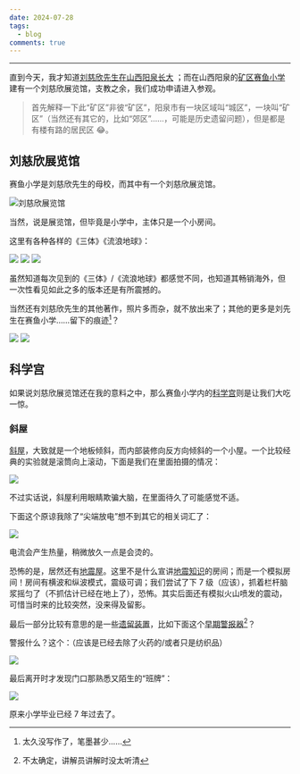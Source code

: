 ```yaml
---
date: 2024-07-28
tags:
  - blog
comments: true
---
```

***

直到今天，我才知道[刘慈欣先生在山西阳泉长大](https://baike.baidu.com/item/%E5%88%98%E6%85%88%E6%AC%A3/142084#reference-37:~:text=%E5%90%8D%E8%AA%89%E9%99%A2%E9%95%BF%20%5B64%5D%E3%80%82-,%E5%88%98%E6%85%88%E6%AC%A3%E5%9C%A8%E5%B1%B1%E8%A5%BF%E9%98%B3%E6%B3%89%E9%95%BF%E5%A4%A7,-%5B37%5D%E3%80%821981%E5%B9%B4) ；而在山西阳泉的[矿区赛鱼小学](attachments/lcx0.jpg) 建有一个刘慈欣展览馆，支教之余，我们成功申请进入参观。

<!-- more -->

> 首先解释一下此“矿区”非彼“矿区”，阳泉市有一块区域叫“城区”，一块叫“矿区”（当然还有其它的，比如“郊区”……，可能是历史遗留问题），但是都是有楼有路的居民区 😂。

## 刘慈欣展览馆

赛鱼小学是刘慈欣先生的母校，而其中有一个刘慈欣展览馆。

![刘慈欣展览馆](attachments/lcx5.jpg)

当然，说是展览馆，但毕竟是小学中，主体只是一个小房间。

这里有各种各样的《三体》《流浪地球》：

![](attachments/lcx3.jpg)
![](attachments/lcx15.jpg)
![](attachments/lcx7.jpg)

虽然知道每次见到的《三体》/《流浪地球》都感觉不同，也知道其畅销海外，但一次性看见如此之多的版本还是有所震撼的。

当然还有刘慈欣先生的其他著作，照片多而杂，就不放出来了；其他的更多是刘先生在赛鱼小学……留下的痕迹[^1]？

[^1]: 太久没写作了，笔墨甚少……

![](attachments/lcx16.jpg)
![](attachments/lcx6.jpg)

## 科学宫

如果说刘慈欣展览馆还在我的意料之中，那么赛鱼小学内的[科学宫](attachments/lcx2.jpg)则是让我们大吃一惊。

### 斜屋

[斜屋](attachments/lcx10.jpg)，大致就是一个地板倾斜，而内部装修向反方向倾斜的一个小屋。一个比较经典的实验就是滚筒向上滚动，下面是我们在里面拍摄的情况：

![](attachments/xwsg.gif)

不过实话说，斜屋利用眼睛欺骗大脑，在里面待久了可能感觉不适。

下面这个原谅我除了“尖端放电”想不到其它的相关词汇了：

![](attachments/dcgy.gif)

电流会产生热量，稍微放久一点是会烫的。

恐怖的是，居然还有[地震屋](attachments/lcx8.jpg)。这里不是什么宣讲[地震知识](attachments/lcx17.jpg)的房间；而是一个模拟房间！房间有横波和纵波模式，震级可调；我们尝试了下 7 级（应该），抓着栏杆脑浆摇匀了（不抓估计已经在地上了），恐怖。其实后面还有模拟火山喷发的震动，可惜当时来的比较突然，没来得及留影。

最后一部分比较有意思的是一些[遗留装置](attachments/lcx14.jpg)，比如下面这个[早期警报器](attachments/jbq.mp4)[^2]？

[^2]: 不太确定，讲解员讲解时没太听清

警报什么？这个：（应该是已经去除了火药的/或者只是纺织品）

![](attachments/lcx11.jpg)

最后离开时才发现门口那熟悉又陌生的“班牌”：

![](attachments/lcx1.jpg)

原来小学毕业已经 7 年过去了。
